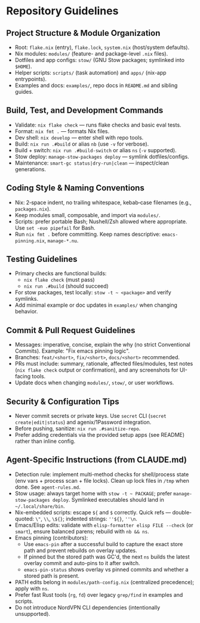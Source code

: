 # Repository Guidelines

## Project Structure & Module Organization
- Root: `flake.nix` (entry), `flake.lock`, `system.nix` (host/system defaults).
- Nix modules: `modules/` (feature- and package-level `.nix` files).
- Dotfiles and app configs: `stow/` (GNU Stow packages; symlinked into `$HOME`).
- Helper scripts: `scripts/` (task automation) and `apps/` (nix-app entrypoints).
- Examples and docs: `examples/`, repo docs in `README.md` and sibling guides.

## Build, Test, and Development Commands
- Validate: `nix flake check` — runs flake checks and basic eval tests.
- Format: `nix fmt .` — formats Nix files.
- Dev shell: `nix develop` — enter shell with repo tools.
- Build: `nix run .#build` or alias `nb` (use `-v` for verbose).
- Build + switch: `nix run .#build-switch` or alias `ns` (`-v` supported).
- Stow deploy: `manage-stow-packages deploy` — symlink dotfiles/configs.
- Maintenance: `smart-gc status|dry-run|clean` — inspect/clean generations.

## Coding Style & Naming Conventions
- Nix: 2‑space indent, no trailing whitespace, kebab‑case filenames (e.g., `packages.nix`).
- Keep modules small, composable, and import via `modules/`.
- Scripts: prefer portable Bash; Nushell/Zsh allowed where appropriate. Use `set -euo pipefail` for Bash.
- Run `nix fmt .` before committing. Keep names descriptive: `emacs-pinning.nix`, `manage-*.nu`.

## Testing Guidelines
- Primary checks are functional builds:
  - `nix flake check` (must pass)
  - `nix run .#build` (should succeed)
- For stow packages, test locally: `stow -t ~ <package>` and verify symlinks.
- Add minimal example or doc updates in `examples/` when changing behavior.

## Commit & Pull Request Guidelines
- Messages: imperative, concise, explain the why (no strict Conventional Commits). Example: "Fix emacs pinning logic".
- Branches: `feat/<short>`, `fix/<short>`, `docs/<short>` recommended.
- PRs must include: summary, rationale, affected files/modules, test notes (`nix flake check` output or confirmation), and any screenshots for UI-facing tools.
- Update docs when changing `modules/`, `stow/`, or user workflows.

## Security & Configuration Tips
- Never commit secrets or private keys. Use `secret` CLI (`secret create|edit|status`) and agenix/1Password integration.
- Before pushing, sanitize: `nix run .#sanitize-repo`.
- Prefer adding credentials via the provided setup apps (see README) rather than inline config.

## Agent-Specific Instructions (from CLAUDE.md)
- Detection rule: implement multi-method checks for shell/process state (env vars + process scan + file locks). Clean up lock files in `/tmp` when done. See `agent-rules.md`.
- Stow usage: always target home with `stow -t ~ PACKAGE`; prefer `manage-stow-packages deploy`. Symlinked executables should land in `~/.local/share/bin`.
- Nix-embedded scripts: escape `${` and `$` correctly. Quick refs — double-quoted: `\"`, `\\`, `\${}`; indented strings: `''${}`, `''\n`.
- Emacs/Elisp edits: validate with `elisp-formatter elisp FILE --check` (or `smart`), ensure balanced parens; rebuild with `nb && ns`.
- Emacs pinning (contributors):
  - Use `emacs-pin` after a successful build to capture the exact store path and prevent rebuilds on overlay updates.
  - If pinned but the stored path was GC'd, the next `ns` builds the latest overlay commit and auto-pins to it after switch.
  - `emacs-pin-status` shows overlay vs pinned commits and whether a stored path is present.
- PATH edits belong in `modules/path-config.nix` (centralized precedence); apply with `ns`.
- Prefer fast Rust tools (`rg`, `fd`) over legacy `grep/find` in examples and scripts.
- Do not introduce NordVPN CLI dependencies (intentionally unsupported).
